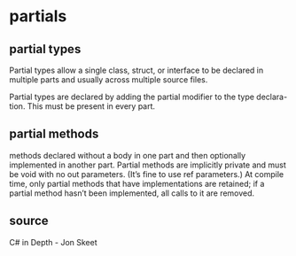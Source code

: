 # partials

## partial types
Partial types allow a single class, struct, or interface to be declared in multiple parts and usually across multiple source files.

 Partial types are declared by adding the partial modifier to the type declara- tion. This must be present in every part.

 ## partial methods
methods declared without a body in one part and then optionally implemented in another part. Partial methods are implicitly private and must be void with no out parameters. (It’s fine to use ref parameters.) At compile time, only partial methods that have implementations are retained; if a partial method hasn’t been implemented, all calls to it are removed.


## source
C# in Depth - Jon Skeet


